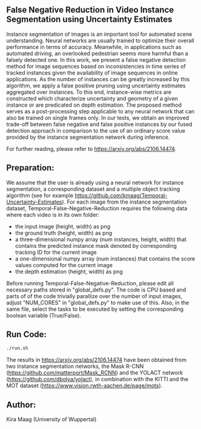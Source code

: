 ## False Negative Reduction in Video Instance Segmentation using Uncertainty Estimates

Instance segmentation of images is an important tool for automated scene understanding. Neural networks are usually trained to optimize their overall performance in terms of accuracy. Meanwhile, in applications such as automated driving, an overlooked pedestrian seems more harmful than a falsely detected one. In this work, we present a false negative detection method for image sequences based on inconsistencies in time series of tracked instances given the availability of image sequences in online applications. As the number of instances can be greatly increased by this algorithm, we apply a false positive pruning using uncertainty estimates aggregated over instances. To this end, instance-wise metrics are constructed which characterize uncertainty and geometry of a given instance or are predicated on depth estimation. The proposed method serves as a post-processing step applicable to any neural network that can also be trained on single frames only. In our tests, we obtain an improved trade-off between false negative and false positive instances by our fused detection approach in comparison to the use of an ordinary score value provided by the instance segmentation network during inference.

For further reading, please refer to https://arxiv.org/abs/2106.14474.

## Preparation:
We assume that the user is already using a neural network for instance segmentation, a corresponding dataset and a multiple object tracking algorithm (see for example https://github.com/kmaag/Temporal-Uncertainty-Estimates). For each image from the instance segmentation dataset, Temporal-False-Negative-Reduction requires the following data where each video is in its own folder:

- the input image (height, width) as png
- the ground truth (height, width) as png
- a three-dimensional numpy array (num instances, height, width) that contains the predicted instance mask denoted by corresponding tracking ID for the current image 
- a one-dimensional numpy array (num instances) that contains the score values computed for the current image
- the depth estimation (height, width) as png


Before running Temporal-False-Negative-Reduction, please edit all necessary paths stored in "global_defs.py". The code is CPU based and parts of of the code trivially parallize over the number of input images, adjust "NUM_CORES" in "global_defs.py" to make use of this. Also, in the same file, select the tasks to be executed by setting the corresponding boolean variable (True/False).

## Run Code:
```sh
./run.sh
```

The results in https://arxiv.org/abs/2106.14474 have been obtained from two instance segmentation networks, the Mask R-CNN (https://github.com/matterport/Mask_RCNN) and the YOLACT network (https://github.com/dbolya/yolact), in combination with the KITTI and the MOT dataset (https://www.vision.rwth-aachen.de/page/mots).

## Author:
Kira Maag (University of Wuppertal)




 

